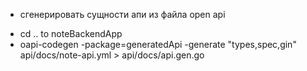 * сгенерировать сущности апи из файла open api
 - cd .. to noteBackendApp
 - oapi-codegen -package=generatedApi -generate "types,spec,gin" api/docs/note-api.yml > api/docs/api.gen.go 